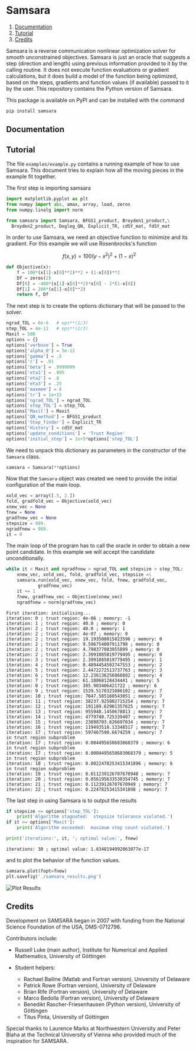 # Samsara

1.  [Documentation](#orgedf932c)
2.  [Tutorial](#orge926c85)
3.  [Credits](#org87931d4)

Samsara is a reverse communication nonlinear optimization solver for smooth unconstrained objectives. Samsara is just an oracle that suggests a step (direction and length) using previous information provided to it by the calling routine. It does not execute function evaluations or gradient calculations, but it does build a model of the function being optimized, based on the steps, gradients and function values (if available) passed to it by the user. This repository contains the Python version of Samsara.

This package is available on PyPI and can be installed with the command

```sh
pip install samsara
```


<a id="orgedf932c"></a>

## Documentation


<a id="orge926c85"></a>

## Tutorial

The file `examples/example.py` contains a running example of how to use Samsara. This document tries to explain how all the moving pieces in the example fit together.

The first step is importing samsara

```python
import matplotlib.pyplot as plt
from numpy import abs, amax, array, load, zeros
from numpy.linalg import norm

from samsara import Samsara, BFGS1_product, Broyden1_product,\
  Broyden2_product, Dogleg_QN, Explicit_TR, cdSY_mat, fdSY_mat
```

In order to use Samsara, we need an objective function to minimize and its gradient. For this example we will use Rosenbrocks's function

```math
f(x, y) = 100(y-x^2)^2+(1-x)^2
```

```python
def Objective(x):
    f = 100*(x[1]-x[0]**2)**2 + (1-x[0])**2
    Df = zeros(2)
    Df[0] = -400*(x[1]-x[0]**2)*x[0] - 2*(1-x[0])
    Df[1] = 200*(x[1]-x[0]**2)
    return f, Df
```

The next step is to create the options dictionary that will be passed to the solver.

```python
ngrad_TOL = 6e-6   # eps**(1/3)
step_TOL = 4e-11   # eps**(2/3)
Maxit = 500
options = {}
options['verbose'] = True
options['alpha_0'] = 5e-12
options['gamma'] = .5
options['c'] = .01
options['beta'] = .9999999
options['eta1'] = .995
options['eta2'] = .8
options['eta3'] = .25
options['maxmem'] = 8
options['tr'] = 1e+15
options['ngrad_TOL'] = ngrad_TOL
options['step_TOL'] = step_TOL
options['Maxit'] = Maxit
options['QN_method'] = BFGS1_product
options['Step_finder'] = Explicit_TR
options['History'] = cdSY_mat
options['update_conditions'] = 'Trust Region'
options['initial_step'] = 1e+5*options['step_TOL']
```

We need to unpack this dictionary as parameters in the constructor of the `Samsara` class.

```python
samsara = Samsara(**options)
```

Now that the `Samsara` object was created we need to provide the initial configuration of the main loop.

```python
xold_vec = array([.5, 2.])
fold, gradfold_vec = Objective(xold_vec)
xnew_vec = None
fnew = None
gradfnew_vec = None
stepsize = 999.
ngradfnew = 999.
it = 0
```

The main loop of the program has to call the oracle in order to obtain a new point candidate. In this example we will accept the candidate unconditionally.

```python
while it < Maxit and ngradfnew > ngrad_TOL and stepsize > step_TOL:
    xnew_vec, xold_vec, fold, gradfold_vec, stepsize =\
	samsara.run(xold_vec, xnew_vec, fold, fnew, gradfold_vec,
		    gradfnew_vec)
    it += 1
    fnew, gradfnew_vec = Objective(xnew_vec)
    ngradfnew = norm(gradfnew_vec)
```

```
First iteration: initialising...
iteration: 0 ; trust region: 4e-06 ; memory: -1
iteration: 1 ; trust region: 40.0 ; memory: 0
iteration: 2 ; trust region: 40.0 ; memory: 1
iteration: 2 ; trust region: 4e-07 ; memory: 0
iteration: 2 ; trust region: 19.193508015823596 ; memory: 0
iteration: 2 ; trust region: 9.596754007911798 ; memory: 0
iteration: 2 ; trust region: 4.798377003955899 ; memory: 0
iteration: 2 ; trust region: 2.3991885019779495 ; memory: 0
iteration: 3 ; trust region: 2.3991885019779495 ; memory: 1
iteration: 4 ; trust region: 0.4894454502747553 ; memory: 2
iteration: 5 ; trust region: 2.4472272513737763 ; memory: 3
iteration: 6 ; trust region: 12.236136256868882 ; memory: 4
iteration: 7 ; trust region: 61.18068128434441 ; memory: 5
iteration: 8 ; trust region: 305.903406421722 ; memory: 6
iteration: 9 ; trust region: 1529.5170321086102 ; memory: 7
iteration: 10 ; trust region: 7647.585160543051 ; memory: 7
iteration: 11 ; trust region: 38237.925802715254 ; memory: 7
iteration: 12 ; trust region: 191189.62901357625 ; memory: 7
iteration: 13 ; trust region: 955948.1450678813 ; memory: 7
iteration: 14 ; trust region: 4779740.725339407 ; memory: 7
iteration: 15 ; trust region: 23898703.626697034 ; memory: 7
iteration: 16 ; trust region: 119493518.13348517 ; memory: 7
iteration: 17 ; trust region: 597467590.6674259 ; memory: 7
in trust region subproblem
iteration: 17 ; trust region: 0.004495650683068379 ; memory: 6
in trust region subproblem
iteration: 17 ; trust region: 0.0004495650683068379 ; memory: 5
in trust region subproblem
iteration: 18 ; trust region: 0.0022478253415341896 ; memory: 6
in trust region subproblem
iteration: 19 ; trust region: 0.011239126707670948 ; memory: 7
iteration: 20 ; trust region: 0.056195633538354745 ; memory: 7
iteration: 21 ; trust region: 0.11239126707670949 ; memory: 7
iteration: 22 ; trust region: 0.22478253415341898 ; memory: 7
```

The last step in using Samsara is to output the results

```python
if stepsize <= options['step_TOL']:
    print('Algorithm stagnated:  stepsize tolerance violated.')
if it >= options['Maxit']:
    print('Algorithm exceeded:  maximum step count violated.')

print('iterations:', it, '; optimal value:', fnew)
```

    iterations: 30 ; optimal value: 1.8348194092063077e-17

and to plot the behavior of the function values.

```python
samsara.plot(fopt=fnew)
plt.savefig('./samsara_results.png')
```

![Plot Results](python/doc/samsara_results.png "Plots")

<a id="org87931d4"></a>

## Credits

Development on SAMSARA began in 2007 with funding from the National Science Foundation of the USA, DMS-0712796.

Contributors include:

-   Russell Luke (main author), Institute for Numerical and Applied Mathematics, University of Göttingen

-   Student helpers:
    -   Rachael Bailine (Matlab and Fortran version), University of Delaware
    -   Patrick Rowe (Fortran version), University of Delaware
    -   Brian Rife (Fortran version), University of Delaware
    -   Marco Bedolla (Fortran version), University of Delaware
    -   Benedikt Rascher-Friesenhausen (Python version), University of Göttingen
    -   Titus Pinta, University of Göttingen

Special thanks to Laurence Marks at Northwestern University and Peter Blaha at the Technical University of Vienna who provided much of the inspiration for SAMSARA.
